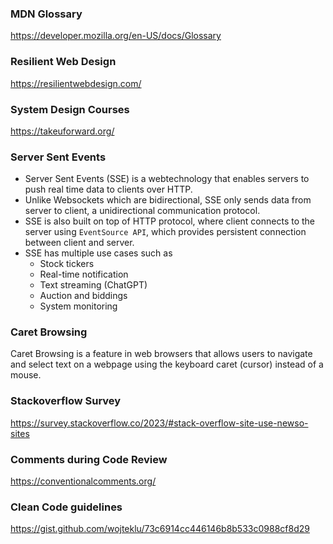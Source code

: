 ### MDN Glossary 
https://developer.mozilla.org/en-US/docs/Glossary

### Resilient Web Design
https://resilientwebdesign.com/

### System Design Courses
https://takeuforward.org/

### Server Sent Events
- Server Sent Events (SSE) is a webtechnology that enables servers to push real time data to clients over HTTP. 
- Unlike Websockets which are bidirectional, SSE only sends data from server to client, a unidirectional communication protocol.
- SSE is also built on top of HTTP protocol, where client connects to the server using `EventSource API`, which provides persistent connection between client and server.
- SSE has multiple use cases such as
  - Stock tickers
  - Real-time notification
  - Text streaming (ChatGPT)
  - Auction and biddings
  - System monitoring
 
### Caret Browsing

Caret Browsing is a feature in web browsers that allows users to navigate and select text on a webpage using the keyboard caret (cursor) instead of a mouse.

### Stackoverflow Survey

https://survey.stackoverflow.co/2023/#stack-overflow-site-use-newso-sites

### Comments during Code Review

https://conventionalcomments.org/

### Clean Code guidelines

https://gist.github.com/wojteklu/73c6914cc446146b8b533c0988cf8d29



